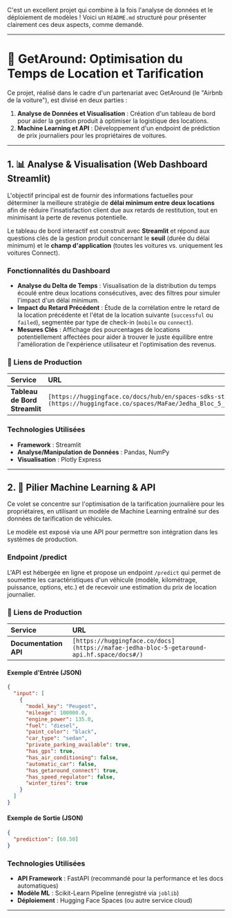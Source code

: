 C'est un excellent projet qui combine à la fois l'analyse de données et le déploiement de modèles \! Voici un `README.md` structuré pour présenter clairement ces deux aspects, comme demandé.

-----

# 🚗 GetAround: Optimisation du Temps de Location et Tarification

Ce projet, réalisé dans le cadre d'un partenariat avec GetAround (le "Airbnb de la voiture"), est divisé en deux parties :

1.  **Analyse de Données et Visualisation** : Création d'un tableau de bord pour aider la gestion produit à optimiser la logistique des locations.
2.  **Machine Learning et API** : Développement d'un endpoint de prédiction de prix journaliers pour les propriétaires de voitures.

-----

## 1\. 📊 Analyse & Visualisation (Web Dashboard Streamlit)

L'objectif principal est de fournir des informations factuelles pour déterminer la meilleure stratégie de **délai minimum entre deux locations** afin de réduire l'insatisfaction client due aux retards de restitution, tout en minimisant la perte de revenus potentielle.

Le tableau de bord interactif est construit avec **Streamlit** et répond aux questions clés de la gestion produit concernant le **seuil** (durée du délai minimum) et le **champ d'application** (toutes les voitures vs. uniquement les voitures Connect).

### Fonctionnalités du Dashboard

  * **Analyse du Delta de Temps** : Visualisation de la distribution du temps écoulé entre deux locations consécutives, avec des filtres pour simuler l'impact d'un délai minimum.
  * **Impact du Retard Précédent** : Étude de la corrélation entre le retard de la location précédente et l'état de la location suivante (`successful` ou `failed`), segmentée par type de check-in (`mobile` ou `connect`).
  * **Mesures Clés** : Affichage des pourcentages de locations potentiellement affectées pour aider à trouver le juste équilibre entre l'amélioration de l'expérience utilisateur et l'optimisation des revenus.

### 🔗 Liens de Production

| Service | URL |
| :--- | :--- |
| **Tableau de Bord Streamlit** | `[https://huggingface.co/docs/hub/en/spaces-sdks-streamlit](https://huggingface.co/spaces/MaFae/Jedha_Bloc_5_GetAround)` |


### Technologies Utilisées

  * **Framework** : Streamlit
  * **Analyse/Manipulation de Données** : Pandas, NumPy
  * **Visualisation** : Plotly Express

-----

## 2\. 🤖 Pilier Machine Learning & API

Ce volet se concentre sur l'optimisation de la tarification journalière pour les propriétaires, en utilisant un modèle de Machine Learning entraîné sur des données de tarification de véhicules.

Le modèle est exposé via une API pour permettre son intégration dans les systèmes de production.

### Endpoint /predict

L'API est hébergée en ligne et propose un endpoint `/predict` qui permet de soumettre les caractéristiques d'un véhicule (modèle, kilométrage, puissance, options, etc.) et de recevoir une estimation du prix de location journalier.


### 🔗 Liens de Production

| Service | URL |
| :--- | :--- |
| **Documentation API** | `[https://huggingface.co/docs](https://mafae-jedha-bloc-5-getaround-api.hf.space/docs#/)` |


#### Exemple d'Entrée (JSON)

```json
{
  "input": [
    {
      "model_key": "Peugeot", 
      "mileage": 100000.0, 
      "engine_power": 135.0, 
      "fuel": "diesel", 
      "paint_color": "black", 
      "car_type": "sedan", 
      "private_parking_available": true, 
      "has_gps": true, 
      "has_air_conditioning": false, 
      "automatic_car": false, 
      "has_getaround_connect": true, 
      "has_speed_regulator": false, 
      "winter_tires": true
    }
  ]
}
```

#### Exemple de Sortie (JSON)

```json
{
  "prediction": [60.50]
}
```

### Technologies Utilisées

  * **API Framework** : FastAPI (recommandé pour la performance et les docs automatiques)
  * **Modèle ML** : Scikit-Learn Pipeline (enregistré via `joblib`)
  * **Déploiement** : Hugging Face Spaces (ou autre service cloud)

-----

